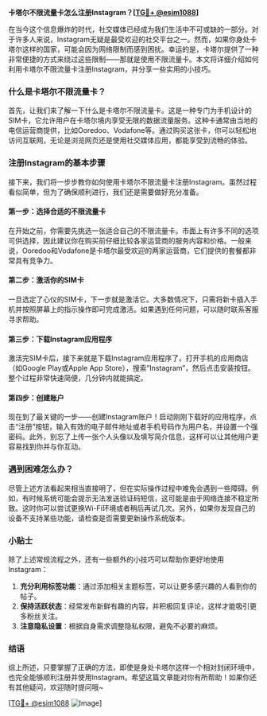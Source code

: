 **卡塔尔不限流量卡怎么注册Instagram？[[TG💪+ @esim1088](https://t.me/s/esim1088)]**

在当今这个信息爆炸的时代，社交媒体已经成为我们生活中不可或缺的一部分。对于许多人来说，Instagram无疑是最受欢迎的社交平台之一。然而，如果你身处卡塔尔这样的国家，可能会因为网络限制而感到困扰。幸运的是，卡塔尔提供了一种非常便捷的方式来绕过这些限制——那就是使用不限流量卡。本文将详细介绍如何利用卡塔尔不限流量卡注册Instagram，并分享一些实用的小技巧。

### 什么是卡塔尔不限流量卡？

首先，让我们来了解一下什么是卡塔尔不限流量卡。这是一种专门为手机设计的SIM卡，它允许用户在卡塔尔境内享受无限的数据流量服务。这种卡通常由当地的电信运营商提供，比如Ooredoo、Vodafone等。通过购买这张卡，你可以轻松地访问互联网，无论是浏览网页还是使用社交媒体应用，都能享受到流畅的体验。

### 注册Instagram的基本步骤

接下来，我们将一步步教你如何使用卡塔尔不限流量卡注册Instagram。虽然过程看似简单，但为了确保顺利进行，我们还是需要做好充分准备。

#### 第一步：选择合适的不限流量卡

在开始之前，你需要先挑选一张适合自己的不限流量卡。市面上有许多不同的选项可供选择，因此建议你在购买前仔细比较各家运营商的服务内容和价格。一般来说，Ooredoo和Vodafone是卡塔尔最受欢迎的两家运营商，它们提供的套餐都非常具有竞争力。

#### 第二步：激活你的SIM卡

一旦选定了心仪的SIM卡，下一步就是激活它。大多数情况下，只需将新卡插入手机并按照屏幕上的指示操作即可完成激活。如果遇到任何问题，可以随时联系客服寻求帮助。

#### 第三步：下载Instagram应用程序

激活完SIM卡后，接下来就是下载Instagram应用程序了。打开手机的应用商店（如Google Play或Apple App Store），搜索“Instagram”，然后点击安装按钮。整个过程非常快速简便，几分钟内就能搞定。

#### 第四步：创建账户

现在到了最关键的一步——创建Instagram账户！启动刚刚下载好的应用程序，点击“注册”按钮，输入有效的电子邮件地址或者手机号码作为用户名，并设置一个强密码。此外，别忘了上传一张个人头像以及填写简介信息，这样可以让其他用户更容易找到你并与你互动。

### 遇到困难怎么办？

尽管上述方法看起来相当直接明了，但在实际操作过程中难免会遇到一些障碍。例如，有时候系统可能会提示无法发送验证码短信，这可能是由于网络连接不稳定所致。这时你可以尝试更换Wi-Fi环境或者稍后再试几次。另外，如果你发现自己的设备不支持某些功能，请检查是否需要更新操作系统版本。

### 小贴士

除了上述常规流程之外，还有一些额外的小技巧可以帮助你更好地使用Instagram：

1. **充分利用标签功能**：通过添加相关主题标签，可以让更多感兴趣的人看到你的帖子。
2. **保持活跃状态**：经常发布新鲜有趣的内容，并积极回复评论，这样才能吸引更多粉丝关注。
3. **注意隐私设置**：根据自身需求调整隐私权限，避免不必要的麻烦。

### 结语

综上所述，只要掌握了正确的方法，即使是身处卡塔尔这样一个相对封闭环境中，也完全能够顺利注册并使用Instagram。希望这篇文章能对你有所帮助！如果你还有其他疑问，欢迎随时提问哦~

[[TG💪+ @esim1088](https://t.me/s/esim1088) ![Image](https://i.postimg.cc/4NQfJmqS/Snipaste-2025-05-13-00-14-12.png)]